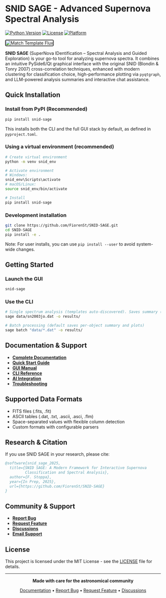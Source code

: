 # SNID SAGE - Advanced Supernova Spectral Analysis

[![Python Version](https://img.shields.io/badge/python-3.8%2B-blue.svg)](https://python.org)
[![License](https://img.shields.io/badge/license-MIT-green.svg)](LICENSE)
[![Platform](https://img.shields.io/badge/platform-Windows%20%7C%20macOS%20%7C%20Linux-lightgrey.svg)]()

<img src="docs/images/5.MatchTemplateFlux.png" alt="Match Template Flux" style="border: 2px solid #333; border-radius: 4px;">

**SNID SAGE** (SuperNova IDentification – Spectral Analysis and Guided Exploration) is your go-to tool for analyzing supernova spectra. It combines an intuitive PySide6/Qt graphical interface with the original SNID (Blondin & Tonry 2007) cross-correlation techniques, enhanced with modern clustering for classification choice, high-performance plotting via `pyqtgraph`, and LLM-powered analysis summaries and interactive chat assistance.



## Quick Installation

### Install from PyPI (Recommended)

```bash
pip install snid-sage
```

This installs both the CLI and the full GUI stack by default, as defined in `pyproject.toml`.

### Using a virtual environment (recommended)

```bash
# Create virtual environment
python -m venv snid_env

# Activate environment
# Windows:
snid_env\Scripts\activate
# macOS/Linux:
source snid_env/bin/activate

# Install
pip install snid-sage
```

### Development installation

```bash
git clone https://github.com/FiorenSt/SNID-SAGE.git
cd SNID-SAGE
pip install -e .
```

Note: For user installs, you can use `pip install --user` to avoid system-wide changes.

## Getting Started

### Launch the GUI
```bash
snid-sage
```

### Use the CLI
```bash
# Single spectrum analysis (templates auto-discovered). Saves summary (.output) and plots by default
sage data/sn2003jo.dat -o results/

# Batch processing (default saves per-object summary and plots)
sage batch "data/*.dat" -o results/
```

## Documentation & Support

- **[Complete Documentation](https://fiorenst.github.io/SNID-SAGE/)**
- **[Quick Start Guide](https://fiorenst.github.io/SNID-SAGE/quickstart/first-analysis/)**
- **[GUI Manual](https://fiorenst.github.io/SNID-SAGE/gui/interface-overview/)**
- **[CLI Reference](https://fiorenst.github.io/SNID-SAGE/cli/command-reference/)**
- **[AI Integration](https://fiorenst.github.io/SNID-SAGE/ai/overview/)**
- **[Troubleshooting](https://fiorenst.github.io/SNID-SAGE/reference/troubleshooting/)**

## Supported Data Formats

- FITS files (.fits, .fit)
- ASCII tables (.dat, .txt, .ascii, .asci, .flm)
- Space-separated values with flexible column detection
- Custom formats with configurable parsers

## Research & Citation

If you use SNID SAGE in your research, please cite:

```bibtex
@software{snid_sage_2025,
  title={SNID SAGE: A Modern Framework for Interactive Supernova
         Classification and Spectral Analysis},
  author={F. Stoppa},
  year={In Prep, 2025},
  url={https://github.com/FiorenSt/SNID-SAGE}
}
```

## Community & Support

- **[Report Bug](https://github.com/FiorenSt/SNID-SAGE/issues)**
- **[Request Feature](https://github.com/FiorenSt/SNID-SAGE/issues)**
- **[Discussions](https://github.com/FiorenSt/SNID-SAGE/discussions)**
- **[Email Support](mailto:fiorenzo.stoppa@physics.ox.ac.uk)**

## License

This project is licensed under the MIT License - see the [LICENSE](LICENSE) file for details.

---

<div align="center">

**Made with care for the astronomical community**

[Documentation](https://fiorenst.github.io/SNID-SAGE/) • [Report Bug](https://github.com/FiorenSt/SNID-SAGE/issues) • [Request Feature](https://github.com/FiorenSt/SNID-SAGE/issues) • [Discussions](https://github.com/FiorenSt/SNID-SAGE/discussions)

</div>
